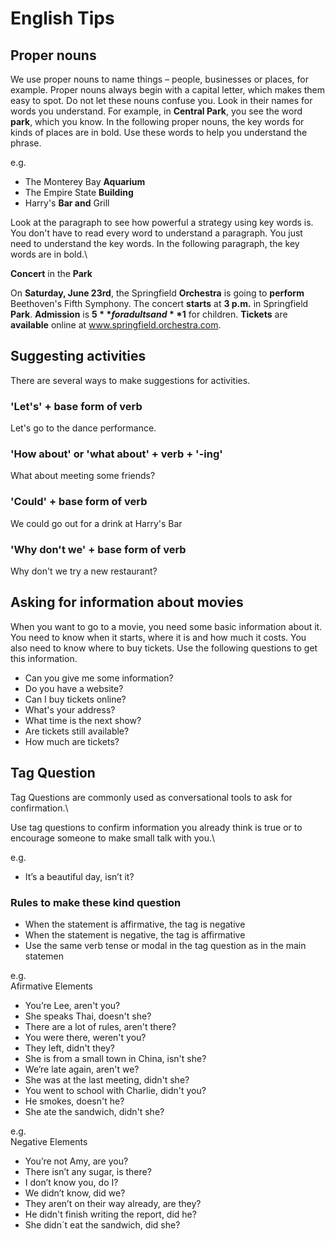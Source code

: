 # English Tips

## Proper nouns

We use proper nouns to name things – people, businesses or places, for example. Proper nouns always begin with a capital letter, 
which makes them easy to spot. Do not let these nouns confuse you. Look in their names for words you understand. For example, 
in **Central Park**, you see the word **park**, which you know. In the following proper nouns, the key words for kinds of places are in bold. 
Use these words to help you understand the phrase.

e.g.
- The Monterey Bay **Aquarium**
- The Empire State **Building**
- Harry's **Bar and** Grill

Look at the paragraph to see how powerful a strategy using key words is. You don't have to read every word to understand a paragraph. 
You just need to understand the key words. In the following paragraph, the key words are in bold.\

**Concert** in the **Park**

On **Saturday, June 23rd**, the Springfield **Orchestra** is going to **perform** Beethoven's Fifth Symphony. 
The concert **starts** at **3 p.m.** in Springfield **Park**. 
**Admission** is **$5** for adults and **$1** for children. **Tickets** are **available** online at www.springfield.orchestra.com.

## Suggesting activities
There are several ways to make suggestions for activities.

### 'Let's' + base form of verb
Let's go to the dance performance.

### 'How about' or 'what about' + verb + '-ing'
What about meeting some friends?

### 'Could' + base form of verb
We could go out for a drink at Harry's Bar

### 'Why don't we' + base form of verb
Why don't we try a new restaurant?

## Asking for information about movies
When you want to go to a movie, you need some basic information about it. You need to know when it starts, 
where it is and how much it costs. You also need to know where to buy tickets. Use the following questions 
to get this information.

- Can you give me some information?
- Do you have a website?
- Can I buy tickets online?
- What's your address?
- What time is the next show?
- Are tickets still available?
- How much are tickets?

## Tag Question
Tag Questions are commonly used as conversational tools to ask for confirmation.\

Use tag questions to confirm information you already think is true or to encourage someone to make small talk with you.\

e.g.
- It’s a beautiful day, isn’t it?

### Rules to make these kind question

- When the statement is affirmative, the tag is negative
- When the statement is negative, the tag is affirmative
- Use the same verb tense or modal in the tag question as in the main statemen

e.g.\
Afirmative Elements 

- You’re Lee, aren't you?
- She speaks Thai, doesn't she?
- There are a lot of rules, aren't there?
- You were there, weren't you?
- They left, didn't they?
- She is from a small town in China, isn't she?
- We’re late again, aren't we?
- She was at the last meeting, didn't she?
- You went to school with Charlie, didn't you?
- He smokes, doesn't he?
- She ate the sandwich, didn't she?

e.g.\
Negative Elements 

- You’re not Amy, are you?
- There isn’t any sugar, is there?
- I don’t know you, do I?
- We didn’t know, did we?
- They aren’t on their way already, are they?
- He didn't finish writing the report, did he?
- She didn´t eat the sandwich, did she?
